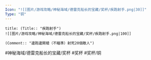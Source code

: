 ```yaml
---
Icon: "![[图片/游戏攻略/神秘海域/德雷克船长的宝藏/奖杯/疾跑射手.png|30]]"
Type: "铜"
---
```

```ad-common-bronze-trophy
title: (Title:: "疾跑射手")
![[图片/游戏攻略/神秘海域/德雷克船长的宝藏/奖杯/疾跑射手.png|100]]

(Comment:: "邊跑邊開槍（不瞄準）射死20個敵人")
```

#神秘海域/德雷克船长的宝藏/奖杯 #奖杯 #奖杯/铜
